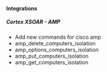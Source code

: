 #### Integrations
##### Cortex XSOAR - AMP
  - Add new commands for cisco amp
  - amp_delete_computers_isolation
  - amp_options_computers_isolation
  - amp_put_computers_isolation
  - amp_get_computers_isolation
